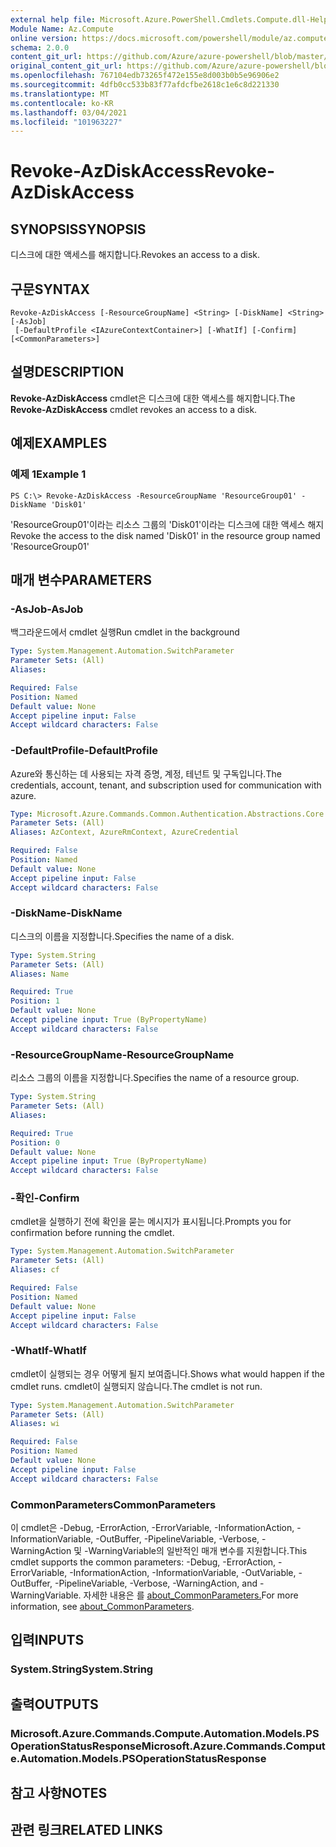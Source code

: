 ```yaml
---
external help file: Microsoft.Azure.PowerShell.Cmdlets.Compute.dll-Help.xml
Module Name: Az.Compute
online version: https://docs.microsoft.com/powershell/module/az.compute/revoke-azdiskaccess
schema: 2.0.0
content_git_url: https://github.com/Azure/azure-powershell/blob/master/src/Compute/Compute/help/Revoke-AzDiskAccess.md
original_content_git_url: https://github.com/Azure/azure-powershell/blob/master/src/Compute/Compute/help/Revoke-AzDiskAccess.md
ms.openlocfilehash: 767104edb73265f472e155e8d003b0b5e96906e2
ms.sourcegitcommit: 4dfb0cc533b83f77afdcfbe2618c1e6c8d221330
ms.translationtype: MT
ms.contentlocale: ko-KR
ms.lasthandoff: 03/04/2021
ms.locfileid: "101963227"
---
```

# <span data-ttu-id="be8ac-101">Revoke-AzDiskAccess</span><span class="sxs-lookup"><span data-stu-id="be8ac-101">Revoke-AzDiskAccess</span></span>

## <span data-ttu-id="be8ac-102">SYNOPSIS</span><span class="sxs-lookup"><span data-stu-id="be8ac-102">SYNOPSIS</span></span>
<span data-ttu-id="be8ac-103">디스크에 대한 액세스를 해지합니다.</span><span class="sxs-lookup"><span data-stu-id="be8ac-103">Revokes an access to a disk.</span></span>

## <span data-ttu-id="be8ac-104">구문</span><span class="sxs-lookup"><span data-stu-id="be8ac-104">SYNTAX</span></span>

```
Revoke-AzDiskAccess [-ResourceGroupName] <String> [-DiskName] <String> [-AsJob]
 [-DefaultProfile <IAzureContextContainer>] [-WhatIf] [-Confirm] [<CommonParameters>]
```

## <span data-ttu-id="be8ac-105">설명</span><span class="sxs-lookup"><span data-stu-id="be8ac-105">DESCRIPTION</span></span>
<span data-ttu-id="be8ac-106">**Revoke-AzDiskAccess** cmdlet은 디스크에 대한 액세스를 해지합니다.</span><span class="sxs-lookup"><span data-stu-id="be8ac-106">The **Revoke-AzDiskAccess** cmdlet revokes an access to a disk.</span></span>

## <span data-ttu-id="be8ac-107">예제</span><span class="sxs-lookup"><span data-stu-id="be8ac-107">EXAMPLES</span></span>

### <span data-ttu-id="be8ac-108">예제 1</span><span class="sxs-lookup"><span data-stu-id="be8ac-108">Example 1</span></span>
```
PS C:\> Revoke-AzDiskAccess -ResourceGroupName 'ResourceGroup01' -DiskName 'Disk01'
```

<span data-ttu-id="be8ac-109">'ResourceGroup01'이라는 리소스 그룹의 'Disk01'이라는 디스크에 대한 액세스 해지</span><span class="sxs-lookup"><span data-stu-id="be8ac-109">Revoke the access to the disk named 'Disk01' in the resource group named 'ResourceGroup01'</span></span>

## <span data-ttu-id="be8ac-110">매개 변수</span><span class="sxs-lookup"><span data-stu-id="be8ac-110">PARAMETERS</span></span>

### <span data-ttu-id="be8ac-111">-AsJob</span><span class="sxs-lookup"><span data-stu-id="be8ac-111">-AsJob</span></span>
<span data-ttu-id="be8ac-112">백그라운드에서 cmdlet 실행</span><span class="sxs-lookup"><span data-stu-id="be8ac-112">Run cmdlet in the background</span></span>

```yaml
Type: System.Management.Automation.SwitchParameter
Parameter Sets: (All)
Aliases:

Required: False
Position: Named
Default value: None
Accept pipeline input: False
Accept wildcard characters: False
```

### <span data-ttu-id="be8ac-113">-DefaultProfile</span><span class="sxs-lookup"><span data-stu-id="be8ac-113">-DefaultProfile</span></span>
<span data-ttu-id="be8ac-114">Azure와 통신하는 데 사용되는 자격 증명, 계정, 테넌트 및 구독입니다.</span><span class="sxs-lookup"><span data-stu-id="be8ac-114">The credentials, account, tenant, and subscription used for communication with azure.</span></span>

```yaml
Type: Microsoft.Azure.Commands.Common.Authentication.Abstractions.Core.IAzureContextContainer
Parameter Sets: (All)
Aliases: AzContext, AzureRmContext, AzureCredential

Required: False
Position: Named
Default value: None
Accept pipeline input: False
Accept wildcard characters: False
```

### <span data-ttu-id="be8ac-115">-DiskName</span><span class="sxs-lookup"><span data-stu-id="be8ac-115">-DiskName</span></span>
<span data-ttu-id="be8ac-116">디스크의 이름을 지정합니다.</span><span class="sxs-lookup"><span data-stu-id="be8ac-116">Specifies the name of a disk.</span></span>

```yaml
Type: System.String
Parameter Sets: (All)
Aliases: Name

Required: True
Position: 1
Default value: None
Accept pipeline input: True (ByPropertyName)
Accept wildcard characters: False
```

### <span data-ttu-id="be8ac-117">-ResourceGroupName</span><span class="sxs-lookup"><span data-stu-id="be8ac-117">-ResourceGroupName</span></span>
<span data-ttu-id="be8ac-118">리소스 그룹의 이름을 지정합니다.</span><span class="sxs-lookup"><span data-stu-id="be8ac-118">Specifies the name of a resource group.</span></span>

```yaml
Type: System.String
Parameter Sets: (All)
Aliases:

Required: True
Position: 0
Default value: None
Accept pipeline input: True (ByPropertyName)
Accept wildcard characters: False
```

### <span data-ttu-id="be8ac-119">-확인</span><span class="sxs-lookup"><span data-stu-id="be8ac-119">-Confirm</span></span>
<span data-ttu-id="be8ac-120">cmdlet을 실행하기 전에 확인을 묻는 메시지가 표시됩니다.</span><span class="sxs-lookup"><span data-stu-id="be8ac-120">Prompts you for confirmation before running the cmdlet.</span></span>

```yaml
Type: System.Management.Automation.SwitchParameter
Parameter Sets: (All)
Aliases: cf

Required: False
Position: Named
Default value: None
Accept pipeline input: False
Accept wildcard characters: False
```

### <span data-ttu-id="be8ac-121">-WhatIf</span><span class="sxs-lookup"><span data-stu-id="be8ac-121">-WhatIf</span></span>
<span data-ttu-id="be8ac-122">cmdlet이 실행되는 경우 어떻게 될지 보여줍니다.</span><span class="sxs-lookup"><span data-stu-id="be8ac-122">Shows what would happen if the cmdlet runs.</span></span> <span data-ttu-id="be8ac-123">cmdlet이 실행되지 않습니다.</span><span class="sxs-lookup"><span data-stu-id="be8ac-123">The cmdlet is not run.</span></span>

```yaml
Type: System.Management.Automation.SwitchParameter
Parameter Sets: (All)
Aliases: wi

Required: False
Position: Named
Default value: None
Accept pipeline input: False
Accept wildcard characters: False
```

### <span data-ttu-id="be8ac-124">CommonParameters</span><span class="sxs-lookup"><span data-stu-id="be8ac-124">CommonParameters</span></span>
<span data-ttu-id="be8ac-125">이 cmdlet은 -Debug, -ErrorAction, -ErrorVariable, -InformationAction, -InformationVariable, -OutBuffer, -PipelineVariable, -Verbose, -WarningAction 및 -WarningVariable의 일반적인 매개 변수를 지원합니다.</span><span class="sxs-lookup"><span data-stu-id="be8ac-125">This cmdlet supports the common parameters: -Debug, -ErrorAction, -ErrorVariable, -InformationAction, -InformationVariable, -OutVariable, -OutBuffer, -PipelineVariable, -Verbose, -WarningAction, and -WarningVariable.</span></span> <span data-ttu-id="be8ac-126">자세한 내용은 를 [about_CommonParameters.](http://go.microsoft.com/fwlink/?LinkID=113216)</span><span class="sxs-lookup"><span data-stu-id="be8ac-126">For more information, see [about_CommonParameters](http://go.microsoft.com/fwlink/?LinkID=113216).</span></span>

## <span data-ttu-id="be8ac-127">입력</span><span class="sxs-lookup"><span data-stu-id="be8ac-127">INPUTS</span></span>

### <span data-ttu-id="be8ac-128">System.String</span><span class="sxs-lookup"><span data-stu-id="be8ac-128">System.String</span></span>

## <span data-ttu-id="be8ac-129">출력</span><span class="sxs-lookup"><span data-stu-id="be8ac-129">OUTPUTS</span></span>

### <span data-ttu-id="be8ac-130">Microsoft.Azure.Commands.Compute.Automation.Models.PSOperationStatusResponse</span><span class="sxs-lookup"><span data-stu-id="be8ac-130">Microsoft.Azure.Commands.Compute.Automation.Models.PSOperationStatusResponse</span></span>

## <span data-ttu-id="be8ac-131">참고 사항</span><span class="sxs-lookup"><span data-stu-id="be8ac-131">NOTES</span></span>

## <span data-ttu-id="be8ac-132">관련 링크</span><span class="sxs-lookup"><span data-stu-id="be8ac-132">RELATED LINKS</span></span>
